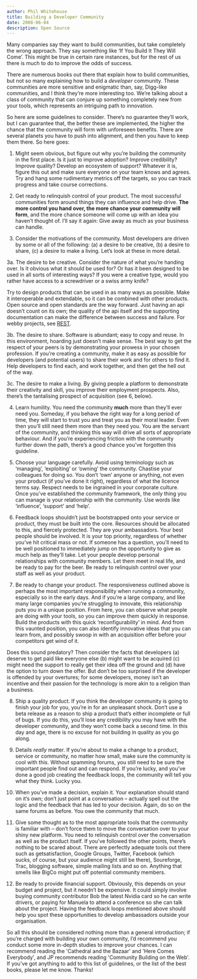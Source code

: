 ```yaml
---
author: Phil Whitehouse
title: Building a Developer Community
date: 2008-06-04
description: Open Source
---
```

Many companies say they want to build communities, but take completely the wrong approach. They say something like ‘If You Build It They Will Come’. This might be true in certain rare instances, but for the rest of us there is much to do to improve the odds of success.

There are numerous books out there that explain how to build communities, but not so many explaining how to build a *developer* community. These communities are more sensitive and enigmatic than, say, Digg-like communities, and I think they’re more interesting too. We’re talking about a class of community that can conjure up something completely new from your tools, which represents an intriguing path to innovation.

So here are some guidelines to consider. There’s no guarantee they’ll work, but I can guarantee that, the better these are implemented, the higher the chance that the community will form with unforeseen benefits. There are several planets you have to push into alignment, and then you have to keep them there. So here goes:

1. Might seem obvious, but figure out why you’re building the community in the first place. Is it just to improve adoption? Improve credibility? Improve quality? Develop an ecosystem of support? Whatever it is, figure this out and make sure everyone on your team knows and agrees. Try and hang some rudimentary metrics off the targets, so you can track progress and take course corrections.

2. Get ready to relinquish control of your product. The most successful communities form around things they can influence and help drive. **The more control you hand over, the more chance your community will form**, and the more chance someone will come up with an idea you haven’t thought of. I’ll say it again: Give away as much as your business can handle.

3. Consider the motivations of the community. Most developers are driven by some or all of the following: (a) a desire to be creative, (b) a desire to share, (c) a desire to make a living. Let’s look at these in more detail.

3a. The desire to be creative. Consider the nature of what you’re handing over. Is it obvious what it should be used for? Or has it been designed to be used in all sorts of interesting ways? If you were a creative type, would you rather have access to a screwdriver or a swiss army knife?


Try to design products that can be used in as many ways as possible. Make it interoperable and extendable, so it can be combined with other products. Open source and open standards are the way forward. Just having an api doesn’t count on its own; the quality of the api itself and the supporting documentation can make the difference between success and failure. For webby projects, see [REST](http://en.wikipedia.org/wiki/Representational_State_Transfer).

3b. The desire to share. Software is abundant; easy to copy and reuse. In this environment, hoarding just doesn’t make sense. The best way to get the respect of your peers is by demonstrating your prowess in your chosen profession. If you’re creating a community, make it as easy as possible for developers (and potential users) to share their work and for others to find it. Help developers to find each, and work together, and then get the hell out of the way.

3c. The desire to make a living. By giving people a platform to demonstrate their creativity and skill, you improve their employment prospects. Also, there’s the tantalising prospect of acquisition (see 6, below).

4. Learn humility. You need the community **much** more than they’ll ever need you. Someday, if you behave the right way for a long period of time, they will start to trust you and treat you as their moral leader. Even then you’ll still need them more than they need you. You are the servant of the community, and thinking this way will drive all sorts of appropriate behaviour. And if you’re experiencing friction with the community further down the path, there’s a good chance you’ve forgotten this guideline.

5. Choose your language carefully. Avoid using terminology such as ‘managing’, ‘exploiting’ or ‘owning’ the community. Chastise your colleagues for doing so. You don’t ‘own’ anyone or anything, not even your product (if you’ve done it right), regardless of what the licence terms say. Respect needs to be ingrained in your corporate culture. Once you’ve established the community framework, the only thing you can manage is your relationship with the community. Use words like ‘influence’, ‘support’ and ‘help’.

6. Feedback loops shouldn’t just be bootstrapped onto your service or product, they must be built into the core. Resources should be allocated to this, and fiercely protected. They are your ambassadors. Your best people should be involved. It is your top priority, regardless of whether you’ve hit critical mass or not. If someone has a question, you’ll need to be well positioned to immediately jump on the opportunity to give as much help as they’ll take. Let your people develop personal relationships with community members. Let them meet in real life, and be ready to pay for the beer. Be ready to relinquish control over your staff as well as your product.

7. Be ready to change your product. The responsiveness outlined above is perhaps the most important responsibility when running a community, especially so in the early days. And if you’re a large company, and like many large companies you’re struggling to innovate, this relationship puts you in a unique position. From here, you can observe what people are doing with your tools, so you can improve them quickly in response. Build the products with this quick ‘reconfigurability’ in mind. And from this vaunted position, you can also identify innovative ideas that you can learn from, and possibly swoop in with an acquisition offer before your competitors get wind of it.

Does this sound predatory? Then consider the facts that developers (a) deserve to get paid like everyone else (b) might want to be acquired (c) might need the support to really get their idea off the ground and (d) have the option to turn down the offer. But don’t be too surprised if the developer is offended by your overtures; for some developers, money isn’t an incentive and their passion for the technology is more akin to a religion than a business.

8. Ship a quality product. If you think the developer community is going to finish your job for you, you’re in for an unpleasant shock. Don’t use a beta release as a reason to ship a product that’s either incomplete or full of bugs. If you do this, you’ll lose any credibility you may have with the developer community, and they won’t come back a second time. In this day and age, there is no excuse for not building in quality as you go along.

9. Details *really* matter. If you’re about to make a change to a product, service or community, no matter how small, make sure the community is cool with this. Without spamming forums, you still need to be sure the important people find out and can respond. If you’re lucky, and you’ve done a good job creating the feedback loops, the community will tell you what they think. Lucky you.

10. When you’ve made a decision, explain it. Your explanation should stand on it’s own; don’t just point at a conversation – actually spell out the logic and the feedback that has led to your decision. Again, do so on the same forums as before. You owe the community that much.

11. Give some thought as to the most appropriate tools that the community is familiar with – don’t force them to move the conversation over to your shiny new platform. You need to relinquish control over the conversation as well as the product itself. If you’ve followed the other points, there’s nothing to be scared about. There are perfectly adequate tools out there such as getsatisfaction, Google Groups, Twitter, Facebook (which sucks, of course, but your audience might still be there), Soureforge, Trac, blogging software, simple mailing lists and so on. Anything that smells like BigCo might put off potential community members.

12. Be ready to provide financial support. Obviously, this depends on your budget and project, but it needn’t be expensive. It could simply involve buying community contributor Bob the latest Nvidia card so he can write drivers, or paying for Manuela to attend a conference so she can talk about the project. Having the feedback loops mentioned above should help you spot these opportunities to develop ambassadors outside your organisation.

So all this should be considered nothing more than a general introduction; if you’re charged with building your own community, I’d recommend you conduct some more in-depth studies to improve your chances. I can recommend reading the 'Cathedral and the Bazaar' and 'Here Comes Everybody', and JP recommends reading 'Community Building on the Web'. If you’ve got anything to add to this list of guidelines, or the list of the best books, please let me know. Thanks!
